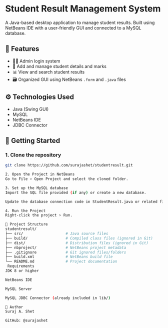 # Student Result Management System

A Java-based desktop application to manage student results. Built using NetBeans IDE with a user-friendly GUI and connected to a MySQL database.

## 📌 Features

- 🧑‍💼 Admin login system
- 📝 Add and manage student details and marks
- 📊 View and search student results
- 🗃️ Organized GUI using NetBeans `.form` and `.java` files

## ⚙️ Technologies Used

- Java (Swing GUI)
- MySQL
- NetBeans IDE
- JDBC Connector

## 🚀 Getting Started

### 1. Clone the repository
```bash
git clone https://github.com/surajashet/studentresult.git

2. Open the Project in NetBeans
Go to File > Open Project and select the cloned folder.

3. Set up the MySQL database
Import the SQL file provided (if any) or create a new database.

Update the database connection code in StudentResult.java or related files.

4. Run the Project
Right-click the project > Run.

📂 Project Structure
studentresult/
├── src/                   # Java source files
├── build/                 # Compiled class files (ignored in Git)
├── dist/                  # Distribution files (ignored in Git)
├── nbproject/             # NetBeans project metadata
├── .gitignore             # Git ignored files/folders
├── build.xml              # NetBeans build file
└── README.md              # Project documentation
 Requirements
JDK 8 or higher

NetBeans IDE

MySQL Server

MySQL JDBC Connector (already included in lib/)

👤 Author
Suraj A. Shet

GitHub: @surajashet





